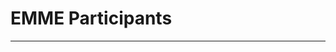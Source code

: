 # EMME Participants
---

<Template>

## Name 

*Position Title*

+ email:
+ about me:

<replace your number with your info given the template>

1. 

2. 

3. 

4. Taylor 

5. 

6. 

7. 

8. 

9. 

10. 

11. 

12. 

13. 

14. 

15. 

16. 

17. 

18. 

19. 

20. 





